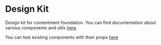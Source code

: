 # Design Kit

Design kit for contentment foundation. You can find documentation about various components and utils [here](docs/README.md).

You can test existing components with their props [here](https://adoring-lalande-f39430.netlify.com)
